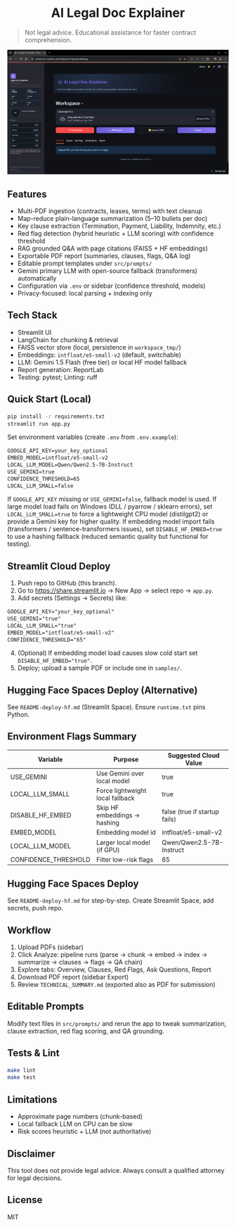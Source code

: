 <h1 align="center">AI Legal Doc Explainer</h1>

> Not legal advice. Educational assistance for faster contract comprehension.

![](ss/home_page.png)

## Features
* Multi-PDF ingestion (contracts, leases, terms) with text cleanup
* Map-reduce plain-language summarization (5–10 bullets per doc)
* Key clause extraction (Termination, Payment, Liability, Indemnity, etc.)
* Red flag detection (hybrid heuristic + LLM scoring) with confidence threshold
* RAG grounded Q&A with page citations (FAISS + HF embeddings)
* Exportable PDF report (summaries, clauses, flags, Q&A log)
* Editable prompt templates under `src/prompts/`
* Gemini primary LLM with open-source fallback (transformers) automatically
* Configuration via `.env` or sidebar (confidence threshold, models)
* Privacy-focused: local parsing + indexing only

## Tech Stack
* Streamlit UI
* LangChain for chunking & retrieval
* FAISS vector store (local, persistence in `workspace_tmp/`)
* Embeddings: `intfloat/e5-small-v2` (default, switchable)
* LLM: Gemini 1.5 Flash (free tier) or local HF model fallback
* Report generation: ReportLab
* Testing: pytest; Linting: ruff

## Quick Start (Local)
```bash
pip install -r requirements.txt
streamlit run app.py
```

Set environment variables (create `.env` from `.env.example`):
```
GOOGLE_API_KEY=your_key_optional
EMBED_MODEL=intfloat/e5-small-v2
LOCAL_LLM_MODEL=Qwen/Qwen2.5-7B-Instruct
USE_GEMINI=true
CONFIDENCE_THRESHOLD=65
LOCAL_LLM_SMALL=false
```

If `GOOGLE_API_KEY` missing or `USE_GEMINI=false`, fallback model is used.
If large model load fails on Windows (DLL / pyarrow / sklearn errors), set `LOCAL_LLM_SMALL=true` to force a lightweight CPU model (distilgpt2) or provide a Gemini key for higher quality.
If embedding model import fails (transformers / sentence-transformers issues), set `DISABLE_HF_EMBED=true` to use a hashing fallback (reduced semantic quality but functional for testing).

## Streamlit Cloud Deploy
1. Push repo to GitHub (this branch).
2. Go to https://share.streamlit.io -> New App -> select repo -> `app.py`.
3. Add secrets (Settings -> Secrets) like:
```
GOOGLE_API_KEY="your_key_optional"
USE_GEMINI="true"
LOCAL_LLM_SMALL="true"
EMBED_MODEL="intfloat/e5-small-v2"
CONFIDENCE_THRESHOLD="65"
```
4. (Optional) If embedding model load causes slow cold start set `DISABLE_HF_EMBED="true"`.
5. Deploy; upload a sample PDF or include one in `samples/`.

## Hugging Face Spaces Deploy (Alternative)
See `README-deploy-hf.md` (Streamlit Space). Ensure `runtime.txt` pins Python.

## Environment Flags Summary
| Variable | Purpose | Suggested Cloud Value |
|----------|---------|-----------------------|
| USE_GEMINI | Use Gemini over local model | true |
| LOCAL_LLM_SMALL | Force lightweight local fallback | true |
| DISABLE_HF_EMBED | Skip HF embeddings -> hashing | false (true if startup fails) |
| EMBED_MODEL | Embedding model id | intfloat/e5-small-v2 |
| LOCAL_LLM_MODEL | Larger local model (if GPU) | Qwen/Qwen2.5-7B-Instruct |
| CONFIDENCE_THRESHOLD | Filter low-risk flags | 65 |


## Hugging Face Spaces Deploy
See `README-deploy-hf.md` for step-by-step. Create Streamlit Space, add secrets, push repo.

## Workflow
1. Upload PDFs (sidebar)
2. Click Analyze: pipeline runs (parse -> chunk -> embed -> index -> summarize -> clauses -> flags -> QA chain)
3. Explore tabs: Overview, Clauses, Red Flags, Ask Questions, Report
4. Download PDF report (sidebar Export)
5. Review `TECHNICAL_SUMMARY.md` (exported also as PDF for submission)

## Editable Prompts
Modify text files in `src/prompts/` and rerun the app to tweak summarization, clause extraction, red flag scoring, and QA grounding.

## Tests & Lint
```bash
make lint
make test
```

## Limitations
* Approximate page numbers (chunk-based)
* Local fallback LLM on CPU can be slow
* Risk scores heuristic + LLM (not authoritative)

## Disclaimer
This tool does not provide legal advice. Always consult a qualified attorney for legal decisions.

## License
MIT

